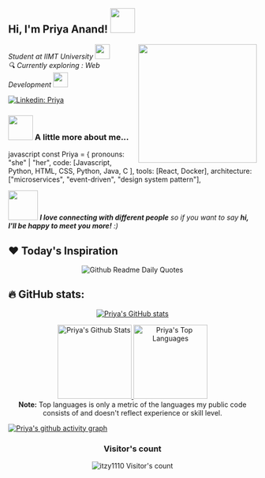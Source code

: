 <h2> Hi, I'm Priya Anand!  <img src="https://media.giphy.com/media/WUm2STzv0N5fl3ezyr/giphy.gif" width="50"></h2>
<img align='right' src="output-onlinegiftools.gif" width="240">
<p><em> Student at IIMT University </a><img src="https://media.giphy.com/media/fYSnHlufseco8Fh93Z/giphy.gif" width="30"></br> 🔍 Currently exploring : Web Development <img src="https://media.giphy.com/media/WUlplcMpOCEmTGBtBW/giphy.gif" width="30"> 
</em></p>

[![Linkedin: Priya](https://img.shields.io/badge/-Priya.-blue?style=flat-square&logo=Linkedin&logoColor=white&link=https://www.linkedin.com/in/thaianebraga/)](https://www.linkedin.com/in/life-undefined-2210b9257) &nbsp;&nbsp;

### <img src="https://media.giphy.com/media/VgCDAzcKvsR6OM0uWg/giphy.gif" width="50"> A little more about me...
javascript
const Priya = {
  pronouns: "she" | "her",
  code: [Javascript, Python, HTML, CSS, Python, Java, C ],
  tools: [React, Docker],
  architecture: ["microservices", "event-driven", "design system pattern"],
  
<img src="https://media.giphy.com/media/LnQjpWaON8nhr21vNW/giphy.gif" width="60"> <em><b>I love connecting with different people</b> so if you want to say <b>hi, I'll be happy to meet you more!</b> :)</em>

## ❤ Today's Inspiration
<p align="center">
  <img src="https://readme-daily-quotes.vercel.app/api?font=merienda" alt="Github Readme Daily Quotes">
</p>


##                        🔥 GitHub stats:

<p align="center">
<a href="https://github.com/itzy1110">
    <img src="https://github-readme-stats.vercel.app/api?username=itzy1110&show_icons=true&theme=react" alt="Priya's GitHub stats" />
  </a>
</p>

<p align="center">
  <a href="https://github.com/aditii2712">
    <img alt="Priya's Github Stats" src="https://github-readme-stats.vercel.app/api?username=itzy1110&show_icons=true&include_all_commits=true&count_private=true&theme=react&hide_border=true&bg_color=1F222E&title_color=F85D7F&rank_icon=github&icon_color=F8D866" height="150px"/>
  </a>

  <a href="https://github.com/itzy1110">
    <img alt="Priya's Top Languages" src="https://github-readme-stats.vercel.app/api/top-langs/?username=aditii2712&layout=compact&theme=react&hide_border=true&bg_color=1F222E&title_color=F85D7F&icon_color=F8D866&hide=HTML,Jupyter%20Notebook" height="150px"/>
  </a>
  <br/>
  <b>Note:</b> Top languages is only a metric of the languages my public code consists of and doesn't reflect experience or skill level.
</p>



[![Priya's github activity graph](https://github-readme-activity-graph.vercel.app/graph?username=itzy1110&bg_color=1F222E&color=F8D866&line=F85D7F&point=FFFFFF&area=true&hide_border=true)](https://github.com/itzy1110/github-readme-activity-graph)
<h3 align="center">Visitor's count</h3>
<p align="center"><img src="https://profile-counter.glitch.me/{itzy1110}/count.svg/" alt="itzy1110 Visitor's count" /></p>

